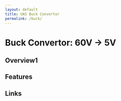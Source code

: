 ```yaml
---
layout: default
title: UAS Buck Convertor
permalink: /buck/
---
```


# Buck Convertor: 60V -> 5V 

## Overview1

## Features

## Links
